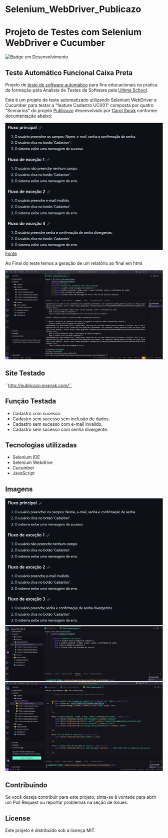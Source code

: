 # Selenium_WebDriver_Publicazo

# Projeto de Testes com Selenium WebDriver e Cucumber

![Badge em Desenvolvimento](http://img.shields.io/static/v1?label=STATUS&message=%20Em%20desenvolvimento&color=GREEN&style=for-the-badge)

## Teste Automático Funcional Caixa Preta

Projeto de [teste de software automático](https://github.com/ancgci/Selenium_WebDriver_Publicazo) para fins educacionais na pratica da formação para Analista de Testes de Software pela [Ultima School](https://ultima.school/courses/). 

Este é um projeto de teste automatizado utilizando Selenium WebDriver e Cucumber para testar a "feature Cadastro UC001" composta por quatro "Scenarios" do projeto [Publicazo](https://github.com/ancgci/TesteManualQA/wiki/Roteiro-de-Testes-Manuais) desenvolvido por [Carol Sprak](https://github.com/carolsprak/publicazo/) conforme documentação abaixo:

![1](https://github.com/ancgci/Selenium_WebDriver_Publicazo/blob/main/imagens/1.png)
[Fonte](https://github.com/carolsprak/publicazo/wiki/UC001)

Ao Final do teste temos a geração de um relatório ao final em html.

![5](https://github.com/ancgci/Selenium_WebDriver_Publicazo/blob/main/imagens/4.png)

## Site Testado

´´http://publicazo.insprak.com/´´

## Função Testada 

- Cadastro com sucesso.
- Cadastro sem sucesso sem inclusão de dados.
- Cadastro sem sucesso com e-mail invalido.
- Cadastro sem sucesso com senha divergente.
  
## Tecnologias utilizadas

- Selenium IDE
- Selenium Webdrive
- Cucumber
- JavaScript

## Imagens 

![2](https://github.com/ancgci/Selenium_WebDriver_Publicazo/blob/main/imagens/1.png)
![3](https://github.com/ancgci/Selenium_WebDriver_Publicazo/blob/main/imagens/2.png)
![4](https://github.com/ancgci/Selenium_WebDriver_Publicazo/blob/main/imagens/3.png)


## Contribuindo

Se você deseja contribuir para este projeto, sinta-se à vontade para abrir um Pull Request ou reportar problemas na seção de Issues.


## License

Este projeto é distribuído sob a licença MIT.
